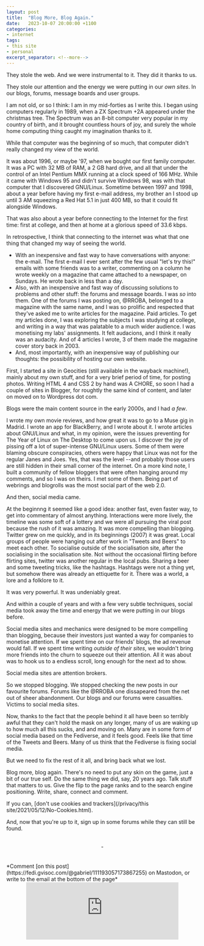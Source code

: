 ```yaml
---
layout: post
title:  "Blog More, Blog Again."
date:   2023-10-07 20:00:00 +1100
categories:
- internet
tags:
- this site
- personal
excerpt_separator: <!--more-->
---
```

They stole the web. And we were instrumental to it. They did it thanks to us.

They stole our attention and the energy we were putting in our *own sites*. In our blogs, forums, message boards and user groups.

<!--more-->
I am not old, or so I think: I am in my mid-forties as I write this. I began using computers regularly in 1989, when a ZX Spectrum +2A appeared under the christmas tree. The Spectrum was an 8-bit computer very popular in my country of birth, and it brought countless hours of joy, and surely the whole home computing thing caught my imagination thanks to it. 

While that computer was the beginning of so much, that computer didn't really changed my view of the world.

It was about 1996, or maybe '97, when we bought our first family computer. It was a PC with 32 MB of RAM, a 2 GB hard drive, and all that under the control of an Intel Pentium MMX running at a clock speed of 166 MHz. While it came with Windows 95 and didn't survive Windows 98, was with that computer that I discovered GNU/Linux. Sometime between 1997 and 1998, about a year before having my first e-mail address, my brother an I stood up until 3 AM squeezing a Red Hat 5.1 in just 400 MB, so that it could fit alongside Windows.

That was also about a year before connecting to the Internet for the first time: first at college, and then at home at a glorious speed of 33.6 kbps.

In retrospective, I think that connecting to the internet was what that one thing that changed my way of seeing the world.

- With an inexpensive and fast way to have conversations with anyone: the e-mail. The first e-mail I ever sent after the few usual "let's try this!" emails with some friends was to a writer, commenting on a column he wrote weekly on a magazine that came attached to a newspaper, on Sundays. He wrote back in less than a day.
- Also, with an inexpensive and fast way of discussing solutions to problems and other stuff: the forums and message boards. I was *so* into them. One of the forums I was posting on, @RROBA, belonged to a magazine with the same name, and I was so prolific and respected that they've asked me to write articles for the magazine. Paid articles. To get my articles done, I was exploring the subjects I was studying at college, and writing in a way that was palatable to a much wider audience. I was monetising my labs' assignments. It felt audacions, and I think it really was an audacity. And of 4 articles I wrote, 3 of them made the magazine cover story back in 2003.
- And, most importantly, with an inexpensive way of publishing our thoughts: the possibility of hosting our own website.

First, I started a site in Geocities (still available in the wayback machine!), mainly about my own stuff, and for a very brief period of time, for posting photos. Writing HTML 4 and CSS 2 by hand was A CHORE, so soon I had a couple of sites in Blogger, for roughtly the same kind of content, and later on moved on to Wordpress dot com. 

Blogs were the main content source in the early 2000s, and I had *a few*. 

I wrote my own movie reviews, and how great it was to go to a Muse gig in Madrid. I wrote an app for BlackBerry, and I wrote about it. I wrote articles about GNU/Linux and what, in my opinion, were the issues preventing for The Year of Linux on The Desktop to come upon us. I discover the joy of pissing off a lot of super-intense GNU/Linux users. Some of them were blaming obscure conspiracies, others were happy that Linux was not for the regular Janes and Joes. Yes, that was the level --and probably those users are still hidden in their small corner of the internet. On a more kind note, I built a community of fellow bloggers that were often hanging around my comments, and so I was on theirs. I met some of them. Being part of webrings and blogrolls was the most social part of the web 2.0. 
 
And then, social media came. 

At the beginnng it seemed like a good idea: another fast, even faster way, to get into commentary of almost anything. Interactions were more lively, the timeline was some soft of a lottery and we were all pursuing the viral post because the rush of it was amazing. It was more compelling than blogging. Twitter grew on me quickly, and in its beginnings (2007) it was great. Local groups of people were hanging out after work in "Tweets and Beers" to meet each other. To socialise outside of the socialisation site, after the socialising in the socialisation site. Not without the occasional flirting before flirting sites, twitter was another regular in the local pubs. Sharing a beer and some tweeting tricks, like the hashtags. Hashtags were not a thing yet, but somehow there was already an ettiquette for it. There was a world, a lore and a folklore to it. 

It was very powerful. It was undeniably great.

And within a couple of years and with a few very subtle techniques, social media took away the time and energy that we were putting in our blogs before. 

Social media sites and mechanics were designed to be more compelling than blogging, because their investors just wanted a way for companies to monetise attention. If we spent time on our friends' blogs, the ad revenue would fall. If we spent time writing *outside of their sites*, we wouldn't bring more friends into the churn to squeeze out their attention. All it was about was to hook us to a endless scroll, long enough for the next ad to show. 

Social media sites are attention brokers. 

So we stopped blogging. We stopped checking the new posts in our favourite forums. Forums like the @RROBA one dissapeared from the net out of sheer abandonment. Our blogs and our forums were casualties. Victims to social media sites.

Now, thanks to the fact that the people behind it all have been so terribly awful that they can't hold the mask on any longer, many of us are waking up to how much all this sucks, and and moving on. Many are in some form of social media based on the Fediverse, and it feels good. Feels like that time of the Tweets and Beers. Many of us think that the Fediverse is fixing social media. 

But we need to fix the rest of it all, and bring back what we lost.

Blog more, blog again. There's no need to put any skin on the game, just a bit of our true self. Do the same thing we did, say, 20 years ago. Talk stuff that matters to us. Give the flip to the page ranks and to the search engine positioning. Write, share, connect and comment. 

If you can, [don't use cookies and trackers](/privacy/this site/2021/05/12/No-Cookies.html).

And, now that you're up to it, sign up in some forums while they can still be found.
<br/>
<br/>
<center> - </center>
<br/>
<br/>
*Comment [on this post](https://fedi.gvisoc.com/@gabriel/111193057173867255) on Mastodon, or write to the email at the bottom of the page*
<center><iframe src="https://fedi.gvisoc.com/@gabriel/111193057173867255/embed" class="mastodon-embed" style="max-width: 100%; border: 0" width="400" allowfullscreen="allowfullscreen"></iframe><script src="https://fedi.gvisoc.com/embed.js" async="async"></script></center>